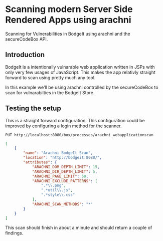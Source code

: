 # Scanning modern Server Side Rendered Apps using arachni

Scanning for Vulnerabilities in BodgeIt using arachni and the secureCodeBox API.

## Introduction

BodgeIt is a intentionally vulnarable web application written in JSPs with only very few usages of JavaScript.
This makes the app relativly straight forward to scan using pretty much any tool.

In this example we'll be using arachni controlled by the secureCodeBox to scan for vulnarabilties in the BodgeIt Store.

## Testing the setup

This is a straight forward configuration.
This configuration could be improved by configuring a login method for the scanner.

`PUT http://localhost:8080/box/processes/arachni_webapplicationscan`

```json
[
    {
        "name": "Arachni BodgeIt Scan",
        "location": "http://bodgeit:8080/",
        "attributes": {
            "ARACHNI_DOM_DEPTH_LIMIT": 15,
            "ARACHNI_DIR_DEPTH_LIMIT": 5,
            "ARACHNI_PAGE_LIMIT": 50,
            "ARACHNI_EXCLUDE_PATTERNS": [
                ".*\\.png",
                ".*util\\.js",
                ".*style\\.css"
            ],
            "ARACHNI_SCAN_METHODS": "*"
        }
    }
]
```

This scan should finish in about a minute and should return a couple of findings.
